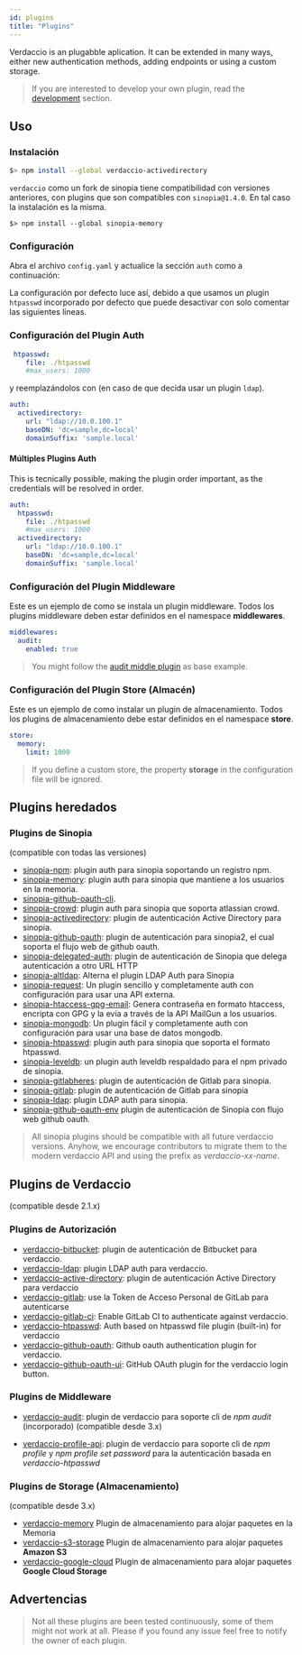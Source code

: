 ```yaml
---
id: plugins
title: "Plugins"
---
```

Verdaccio is an plugabble aplication. It can be extended in many ways, either new authentication methods, adding endpoints or using a custom storage.

> If you are interested to develop your own plugin, read the [development](dev-plugins.md) section.

## Uso

### Instalación

```bash
$> npm install --global verdaccio-activedirectory
```

`verdaccio` como un fork de sinopia tiene compatibilidad con versiones anteriores, con plugins que son compatibles con `sinopia@1.4.0`. En tal caso la instalación es la misma.

    $> npm install --global sinopia-memory
    

### Configuración

Abra el archivo `config.yaml` y actualice la sección `auth` como a continuación:

La configuración por defecto luce así, debido a que usamos un plugin `htpasswd` incorporado por defecto que puede desactivar con solo comentar las siguientes líneas.

### Configuración del Plugin Auth

```yaml
 htpasswd:
    file: ./htpasswd
    #max_users: 1000
```

y reemplazándolos con (en caso de que decida usar un plugin `ldap`).

```yaml
auth:
  activedirectory:
    url: "ldap://10.0.100.1"
    baseDN: 'dc=sample,dc=local'
    domainSuffix: 'sample.local'
```

#### Múltiples Plugins Auth

This is tecnically possible, making the plugin order important, as the credentials will be resolved in order.

```yaml
auth:
  htpasswd:
    file: ./htpasswd
    #max_users: 1000
  activedirectory:
    url: "ldap://10.0.100.1"
    baseDN: 'dc=sample,dc=local'
    domainSuffix: 'sample.local'
```

### Configuración del Plugin Middleware

Este es un ejemplo de como se instala un plugin middleware. Todos los plugins middleware deben estar definidos en el namespace **middlewares**.

```yaml
middlewares:
  audit:
    enabled: true
```

> You might follow the [audit middle plugin](https://github.com/verdaccio/verdaccio-audit) as base example.

### Configuración del Plugin Store (Almacén)

Este es un ejemplo de como instalar un plugin de almacenamiento. Todos los plugins de almacenamiento debe estar definidos en el namespace **store**.

```yaml
store:
  memory:
    limit: 1000
```

> If you define a custom store, the property **storage** in the configuration file will be ignored.

## Plugins heredados

### Plugins de Sinopia

(compatible con todas las versiones)

* [sinopia-npm](https://www.npmjs.com/package/sinopia-npm): plugin auth para sinopia soportando un registro npm.
* [sinopia-memory](https://www.npmjs.com/package/sinopia-memory): plugin auth para sinopia que mantiene a los usuarios en la memoria.
* [sinopia-github-oauth-cli](https://www.npmjs.com/package/sinopia-github-oauth-cli).
* [sinopia-crowd](https://www.npmjs.com/package/sinopia-crowd): plugin auth para sinopia que soporta atlassian crowd.
* [sinopia-activedirectory](https://www.npmjs.com/package/sinopia-activedirectory): plugin de autenticación Active Directory para sinopia.
* [sinopia-github-oauth](https://www.npmjs.com/package/sinopia-github-oauth): plugin de autenticación para sinopia2, el cual soporta el flujo web de github oauth.
* [sinopia-delegated-auth](https://www.npmjs.com/package/sinopia-delegated-auth): plugin de autenticación de Sinopia que delega autenticación a otro URL HTTP
* [sinopia-altldap](https://www.npmjs.com/package/sinopia-altldap): Alterna el plugin LDAP Auth para Sinopia
* [sinopia-request](https://www.npmjs.com/package/sinopia-request): Un plugin sencillo y completamente auth con configuración para usar una API externa.
* [sinopia-htaccess-gpg-email](https://www.npmjs.com/package/sinopia-htaccess-gpg-email): Genera contraseña en formato htaccess, encripta con GPG y la evía a través de la API MailGun a los usuarios.
* [sinopia-mongodb](https://www.npmjs.com/package/sinopia-mongodb): Un plugin fácil y completamente auth con configuración para usar una base de datos mongodb.
* [sinopia-htpasswd](https://www.npmjs.com/package/sinopia-htpasswd): plugin auth para sinopia que soporta el formato htpasswd.
* [sinopia-leveldb](https://www.npmjs.com/package/sinopia-leveldb): un plugin auth leveldb respaldado para el npm privado de sinopia.
* [sinopia-gitlabheres](https://www.npmjs.com/package/sinopia-gitlabheres): plugin de autenticación de Gitlab para sinopia.
* [sinopia-gitlab](https://www.npmjs.com/package/sinopia-gitlab): plugin de autenticación de Gitlab para sinopia
* [sinopia-ldap](https://www.npmjs.com/package/sinopia-ldap): plugin LDAP auth para sinopia.
* [sinopia-github-oauth-env](https://www.npmjs.com/package/sinopia-github-oauth-env) plugin de autenticación de Sinopia con flujo web github oauth.

> All sinopia plugins should be compatible with all future verdaccio versions. Anyhow, we encourage contributors to migrate them to the modern verdaccio API and using the prefix as *verdaccio-xx-name*.

## Plugins de Verdaccio

(compatible desde 2.1.x)

### Plugins de Autorización

* [verdaccio-bitbucket](https://github.com/idangozlan/verdaccio-bitbucket): plugin de autenticación de Bitbucket para verdaccio.
* [verdaccio-ldap](https://www.npmjs.com/package/verdaccio-ldap): plugin LDAP auth para verdaccio.
* [verdaccio-active-directory](https://github.com/nowhammies/verdaccio-activedirectory): plugin de autenticación Active Directory para verdaccio
* [verdaccio-gitlab](https://github.com/bufferoverflow/verdaccio-gitlab): use la Token de Acceso Personal de GitLab para autenticarse
* [verdaccio-gitlab-ci](https://github.com/lab360-ch/verdaccio-gitlab-ci): Enable GitLab CI to authenticate against verdaccio.
* [verdaccio-htpasswd](https://github.com/verdaccio/verdaccio-htpasswd): Auth based on htpasswd file plugin (built-in) for verdaccio
* [verdaccio-github-oauth](https://github.com/aroundus-inc/verdaccio-github-oauth): Github oauth authentication plugin for verdaccio.
* [verdaccio-github-oauth-ui](https://github.com/n4bb12/verdaccio-github-oauth-ui): GitHub OAuth plugin for the verdaccio login button.

### Plugins de Middleware

* [verdaccio-audit](https://github.com/verdaccio/verdaccio-audit): plugin de verdaccio para soporte cli de *npm audit* (incorporado) (compatible desde 3.x)

* [verdaccio-profile-api](https://github.com/ahoracek/verdaccio-profile-api): plugin de verdaccio para soporte cli de *npm profile* y *npm profile set password* para la autenticación basada en *verdaccio-htpasswd*

### Plugins de Storage (Almacenamiento)

(compatible desde 3.x)

* [verdaccio-memory](https://github.com/verdaccio/verdaccio-memory) Plugin de almacenamiento para alojar paquetes en la Memoria
* [verdaccio-s3-storage](https://github.com/remitly/verdaccio-s3-storage) Plugin de almacenamiento para alojar paquetes **Amazon S3**
* [verdaccio-google-cloud](https://github.com/verdaccio/verdaccio-google-cloud) Plugin de almacenamiento para alojar paquetes **Google Cloud Storage**

## Advertencias

> Not all these plugins are been tested continuously, some of them might not work at all. Please if you found any issue feel free to notify the owner of each plugin.